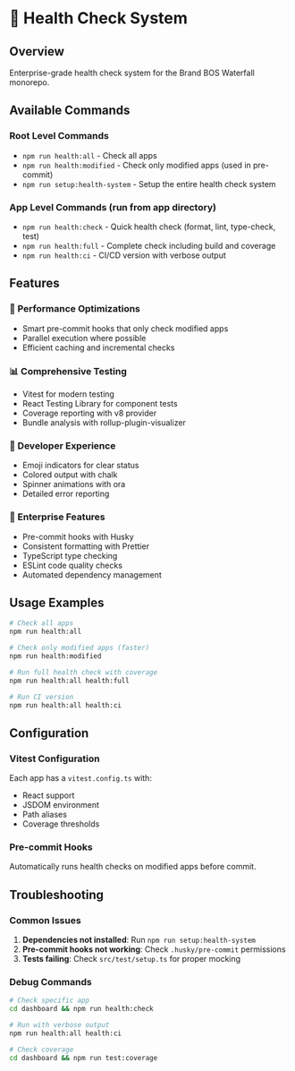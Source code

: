 # 🏥 Health Check System

## Overview
Enterprise-grade health check system for the Brand BOS Waterfall monorepo.

## Available Commands

### Root Level Commands
- `npm run health:all` - Check all apps
- `npm run health:modified` - Check only modified apps (used in pre-commit)
- `npm run setup:health-system` - Setup the entire health check system

### App Level Commands (run from app directory)
- `npm run health:check` - Quick health check (format, lint, type-check, test)
- `npm run health:full` - Complete check including build and coverage
- `npm run health:ci` - CI/CD version with verbose output

## Features

### 🚀 Performance Optimizations
- Smart pre-commit hooks that only check modified apps
- Parallel execution where possible
- Efficient caching and incremental checks

### 📊 Comprehensive Testing
- Vitest for modern testing
- React Testing Library for component tests
- Coverage reporting with v8 provider
- Bundle analysis with rollup-plugin-visualizer

### 🎨 Developer Experience
- Emoji indicators for clear status
- Colored output with chalk
- Spinner animations with ora
- Detailed error reporting

### 🔧 Enterprise Features
- Pre-commit hooks with Husky
- Consistent formatting with Prettier
- TypeScript type checking
- ESLint code quality checks
- Automated dependency management

## Usage Examples

```bash
# Check all apps
npm run health:all

# Check only modified apps (faster)
npm run health:modified

# Run full health check with coverage
npm run health:all health:full

# Run CI version
npm run health:all health:ci
```

## Configuration

### Vitest Configuration
Each app has a `vitest.config.ts` with:
- React support
- JSDOM environment
- Path aliases
- Coverage thresholds

### Pre-commit Hooks
Automatically runs health checks on modified apps before commit.

## Troubleshooting

### Common Issues
1. **Dependencies not installed**: Run `npm run setup:health-system`
2. **Pre-commit hooks not working**: Check `.husky/pre-commit` permissions
3. **Tests failing**: Check `src/test/setup.ts` for proper mocking

### Debug Commands
```bash
# Check specific app
cd dashboard && npm run health:check

# Run with verbose output
npm run health:all health:ci

# Check coverage
cd dashboard && npm run test:coverage
```
